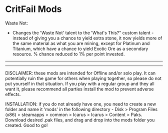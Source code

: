# CritFail Mods

Waste Not:
* Changes the 'Waste Not' talent to the 'What's This?" custom talent - instead of giving you a chance to yield extra stone, it now yields more of the same material as what you are mining, except for Platinum and Titanium, which have a chance to yield Exotic Ore as a secondary resource. % chance reduced to 1% per point invested.

-------------------------------------------------------------------------------------------------------------------------------------------------------------------------
-------------------------------------------------------------------------------------------------------------------------------------------------------------------------

DISCLAIMER: these mods are intended for Offline and/or solo play. It can potentially ruin the game for others when playing together, so please do not put yourself in that situation. If you play with a regular group and they all want it, please recommend all parties install the mod to prevent adverse effects.

INSTALLATION: if you do not already have one, you need to create a new folder and name it 'mods' in the following directory - Disk > Program Files (x86) > steamapps > common > Icarus > Icarus > Content > Paks. Download desired .pak files, and drag and drop into the mods folder you created. Good to go!
